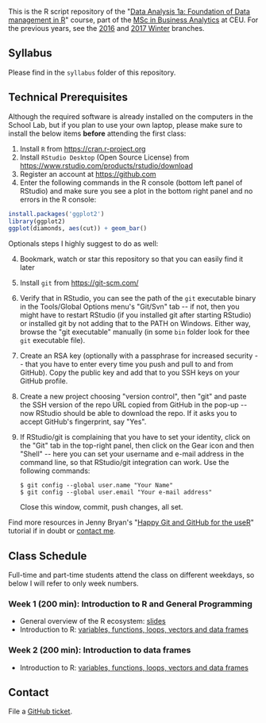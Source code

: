 This is the R script repository of the "[Data Analysis 1a: Foundation of Data management in R](https://economics.ceu.edu/courses/data-analysis-1a-foundation-data-management-r)" course, part of the [MSc in Business Analytics](https://economics.ceu.edu/program/master-science-business-analytics) at CEU. For the previous years, see the [2016](https://github.com/daroczig/CEU-R-lab/tree/2016) and [2017 Winter](https://github.com/daroczig/CEU-R-lab/tree/2017) branches.

## Syllabus

Please find in the `syllabus` folder of this repository.

## Technical Prerequisites

Although the required software is already installed on the computers in the School Lab, but if you plan to use your own laptop, please make sure to install the below items **before** attending the first class:

1. Install `R` from https://cran.r-project.org
2. Install `RStudio Desktop` (Open Source License) from https://www.rstudio.com/products/rstudio/download
3. Register an account at https://github.com
4. Enter the following commands in the R console (bottom left panel of RStudio) and make sure you see a plot in the bottom right panel and no errors in the R console:

```r
install.packages('ggplot2')
library(ggplot2)
ggplot(diamonds, aes(cut)) + geom_bar()
```

Optionals steps I highly suggest to do as well:

4. Bookmark, watch or star this repository so that you can easily find it later
5. Install `git` from https://git-scm.com/
6. Verify that in RStudio, you can see the path of the `git` executable binary in the Tools/Global Options menu's "Git/Svn" tab -- if not, then you might have to restart RStudio (if you installed git after starting RStudio) or installed git by not adding that to the PATH on Windows. Either way, browse the "git executable" manually (in some `bin` folder look for thee `git` executable file).
7. Create an RSA key (optionally with a passphrase for increased security -- that you have to enter every time you push and pull to and from GitHub). Copy the public key and add that to you SSH keys on your GitHub profile.
8. Create a new project choosing "version control", then "git" and paste the SSH version of the repo URL copied from GitHub in the pop-up -- now RStudio should be able to download the repo. If it asks you to accept GitHub's fingerprint, say "Yes".
9. If RStudio/git is complaining that you have to set your identity, click on the "Git" tab in the top-right panel, then click on the Gear icon and then "Shell" -- here you can set your username and e-mail address in the command line, so that RStudio/git integration can work. Use the following commands:

    ```
    $ git config --global user.name "Your Name"
    $ git config --global user.email "Your e-mail address"
    ```
    Close this window, commit, push changes, all set.

Find more resources in Jenny Bryan's "[Happy Git and GitHub for the useR](http://happygitwithr.com/)" tutorial if in doubt or [contact me](#contact).

## Class Schedule

Full-time and part-time students attend the class on different weekdays, so below I will refer to only week numbers.

### Week 1 (200 min): Introduction to R and General Programming

* General overview of the R ecosystem: [slides](http://bit.ly/CEU-R-1)
* Introduction to R: [variables, functions, loops, vectors and data frames](https://github.com/daroczig/CEU-R-lab/blob/2018/1.R)

### Week 2 (200 min): Introduction to data frames

* Introduction to R: [variables, functions, loops, vectors and data frames](https://github.com/daroczig/CEU-R-lab/blob/2018/1.R)

## Contact

File a [GitHub ticket](https://github.com/daroczig/CEU-R-lab/issues).
